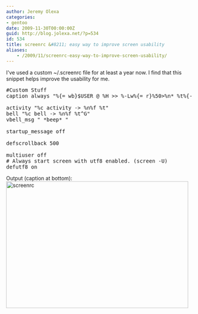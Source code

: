 ```yaml
---
author: Jeremy Olexa
categories:
- gentoo
date: 2009-11-30T00:00:00Z
guid: http://blog.jolexa.net/?p=534
id: 534
title: screenrc &#8211; easy way to improve screen usability
aliases:
    - /2009/11/screenrc-easy-way-to-improve-screen-usability/
---
```


I've used a custom ~/.screenrc file for at least a year now. I find that this snippet helps improve the usability for me.

<pre>#Custom Stuff
caption always "%{= wb}$USER @ %H >> %-Lw%{= r}%50>%n* %t%{-}%+Lw%&lt; %-=&lt;&lt; (%c.%s)"

activity "%c activity -> %n%f %t"
bell "%c bell -> %n%f %t^G"
vbell_msg " *beep* "

startup_message off

defscrollback 500

multiuser off
# Always start screen with utf8 enabled. (screen -U)
defutf8 on</pre>

Output (caption at bottom):  
<img src="https://blog.jolexa.net/wp-content/uploads/2009/11/screenrc.jpg" alt="screenrc" title="screenrc" width="494" height="343" class="alignleft size-full wp-image-535" />